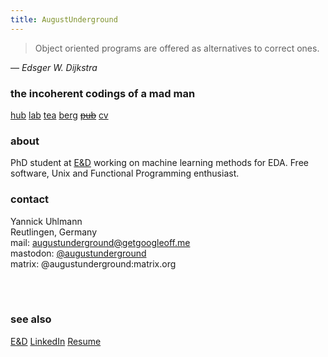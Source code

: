 ```yaml
---
title: AugustUnderground
---
```


> Object oriented programs are offered as alternatives to correct ones.

— _Edsger W. Dijkstra_


### the incoherent codings of a mad man

[hub](https://github.com/augustunderground)
[lab](https://gitlab.com/augustunderground)
[tea](https://git.disroot.org/augustunderground)
[berg](https://codeberg.org/augustunderground)
~~[pub]()~~
[cv](./cv.html)

### about

PhD student at <a href="https://www.electronics-and-drives.de/">E&amp;D</a> 
working on machine learning methods for EDA. Free software, Unix and Functional
Programming enthusiast.

### contact

Yannick Uhlmann  
Reutlingen, Germany  
mail: [augustunderground@getgoogleoff.me](mailto:augustunderground@getgoogleoff.me)  
mastodon: [\@augustunderground](https://fosstodon.org/@augustunderground)  
matrix: @augustunderground:matrix.org

<br>
<object type="text/html" width=660 height=360 data="rsc/unix.html"></object>
<br> 

### see also

[E&D](https://www.electronics-and-drives.de/)
[LinkedIn](https://www.linkedin.com/in/yannick-uhlmann-b57024170/)
[Resume](./cv.html)
